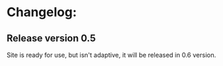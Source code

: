 # Changelog:
## Release version 0.5
Site is ready for use, but isn't adaptive, it will be released in 0.6 version. 
